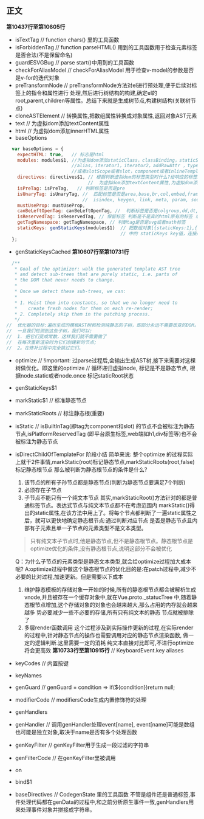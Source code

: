 正文
---
**第10437行至第10605行**
  * isTextTag // function chars() 里的工具函数
  * isForbiddenTag // function parseHTML() 用到的工具函数用于检查元素标签是否合法(不是保留命名)
  * guardESVGBug  // parse start()中用到的工具函数
  * checkForAliasModel  // checkForAliasModel 用于检查v-model的参数是否是v-for的迭代对象
  * preTransformNode // preTransformNode方法对el进行预处理,便于后续对标签上的指令和属性进行
    处理,然后进行树结构的构建,确定el的root,parent,children等属性。总结下来就是生成树节点,构建树结构(关联树节点)
  * cloneASTElement // 转换属性,把数组属性转换成对象属性,返回对象AST元素
  * text // 为虚拟dom添加textContent属性
  * html // 为虚拟dom添加innerHTML属性
  * baseOptions
```javascript
  var baseOptions = {
    expectHTML: true,   // 标志是html
    modules: modules$1, //为虚拟dom添加staticClass，classBinding，staticStyle，styleBinding，for，
                        //alias，iterator1，iterator2，addRawAttr ，type ，key， ref，slotName
                        //或者slotScope或者slot，component或者inlineTemplate ，plain，if ，else，elseif 属性
    directives: directives$1, // 根据判断虚拟dom的标签类型时什么?给响应的标签绑定响应的v-model双数据绑定代码函数,
                              //  为虚拟dom添加textContent属性,为虚拟dom添加innerHTML属性
    isPreTag: isPreTag,   // 判断标签是否是pre
    isUnaryTag: isUnaryTag, //  匹配标签是否是area,base,br,col,embed,frame,hr,img,input,
                            //  isindex, keygen, link, meta, param, source, track, wbr
    mustUseProp: mustUseProp, 
    canBeLeftOpenTag: canBeLeftOpenTag, //  判断标签是否是colgroup,dd,dt,li,options,p,td,tfoot,th,thead,tr,source
    isReservedTag: isReservedTag, // 保留标签 判断是不是真的html原有的标签 或者svg标签
    getTagNamespace: getTagNamespace, // 判断tag是否是svg或者math标签
    staticKeys: genStaticKeys(modules$1)  // 把数组对象[{staticKeys:1},{staticKeys:2},{staticKeys:3}]连接数组对象
                                          // 中的 staticKeys key值，连接成一个字符串 str=‘1,2,3’
  };
```
  * genStaticKeysCached
**第10607行至第10731行**
```javascript
  /**
   * Goal of the optimizer: walk the generated template AST tree
   * and detect sub-trees that are purely static, i.e. parts of
   * the DOM that never needs to change.
   *
   * Once we detect these sub-trees, we can:
   *
   * 1. Hoist them into constants, so that we no longer need to
   *    create fresh nodes for them on each re-render;
   * 2. Completely skip them in the patching process.
   */
//  优化器的目标:遍历生成的模板AST树和检测纯静态的子树，即部分永远不需要改变的DOM。
//  一旦我们检测到这些子树，我们可以:
//  1. 把它们变成常数，这样我们就不需要做了
//  在每次重新渲染时为它们创建新的节点;
//  2。在修补过程中完全跳过它们。
```
  * optimize  // !important: 过parse过程后,会输出生成AST树,接下来需要对这棵树做优化。即这里的optimize
              //  循环递归虚拟node, 标记是不是静态节点, 根据node.static或者node.once 标记staticRoot状态
  * genStaticKeys$1
  * markStatic$1  // 标准静态节点
  * markStaticRoots // 标注静态根(重要)
  * isStatic // isBuiltInTag(即tag为component和slot) 的节点不会被标注为静态节点,isPlatformReservedTag
    (即平台原生标签,web端如h1,div标签等)也不会被标注为静态节点
  * isDirectChildOfTemplateFor
  阶段小结
    简单来说: 整个optimize 的过程实际上就干2件事情,markStatic(root)标记静态节点,markStaticRoots(root,false)标记静态根节点
    那么被判断为静态根节点的条件是什么?
    1. 该节点的所有子孙节点都是静态节点(判断为静态节点要满足7个判断)
    2. 必须存在子节点
    3. 子节点不能只有一个纯文本节点
    其实,markStaticRoot()方法针对的都是普通标签节点。表达式节点与纯文本节点都不在考虑范围内
    markStatic()得出的static属性,在该方法中用上了。将每个节点都判断了一遍static属性之后，就可以更快地确定静态根节点:通过判断对应节点
    是否是静态节点且内部有子元素且单一子节点的元素类型不是文本类型。
    > 只有纯文本子节点时,他是静态节点,但不是静态根节点。静态根节点是optimize优化的条件,没有静态根节点,说明这部分不会被优化
    
    Q：为什么子节点的元素类型是静态文本类型,就会给optimize过程加大成本呢?
    A:optimize过程中做这个静态根节点的优化目的是:在patch过程中,减少不必要的比对过程,加速更新。但是需要以下成本
      1. 维护静态模板的存储对象一开始的时候,所有的静态根节点都会被解析生成vnode,并且被存在一个缓存对象中,就在Vue.proto._statucTree
      中,随着静态根节点增加,这个存储对象的对象也会越来越大,那么占用的内存就会越来越多 势必要减少一些不必要的存储,所有只有纯文本的静态
      节点就被排除了
      2. 多层render函数调用 这个过程涉及到实际操作更新的过程,在实际render的过程中,针对静态节点的操作也需要调用对应的静态节点渲染函数,
      做一定的逻辑判断.这里需要一定的消耗
    纯文本直接对比即可,不进行optimize将会更高效
**第10733行至第10915行**
  // KeyboardEvent.key aliases
  * keyCodes  // 内置按键
  * keyNames
  * genGuard  //  genGuard = condition => if(${condition})return null;
  * modifierCode  // modifiersCode生成内置修饰符的处理
  * genHandlers 
  * genHandler  // 调用genHandler处理event[name], event[name]可能是数组也可能是独立对象,取决于name是否有多个处理函数
  * genKeyFilter // genKeyFilter用于生成一段过滤的字符串
  * genFilterCode // 在genKeyFilter里被调用
  * on
  * bind$1
  * baseDirectives  // CodegenState 里的工具函数
  不管是组件还是普通标签,事件处理代码都在genData的过程中,和之前分析原生事件一致,genHandlers用来处理事件对象并拼接成字符串。
  

